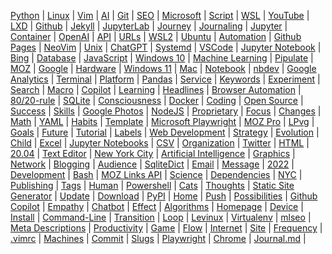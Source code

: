 
[Python](/python/) | [Linux](/linux/) | [Vim](/vim/) | 
[AI](/ai/) | [Git](/git/) | [SEO](/seo/) | 
[Microsoft](/microsoft/) | [Script](/script/) | [WSL](/wsl/) | 
[YouTube](/youtube/) | [LXD](/lxd/) | [Github](/github/) | 
[Jekyll](/jekyll/) | [JupyterLab](/jupyterlab/) | [Journey](/journey/) | 
[Journaling](/journaling/) | [Jupyter](/jupyter/) | [Container](/container/) | 
[OpenAI](/openai/) | [API](/api/) | [URLs](/url/) | 
[WSL2](/wsl2/) | [Ubuntu](/ubuntu/) | [Automation](/automation/) | 
[Github Pages](/github-pages/) | [NeoVim](/neovim/) | [Unix](/unix/) | 
[ChatGPT](/chatgpt/) | [Systemd](/systemd/) | [VSCode](/vscode/) | 
[Jupyter Notebook](/jupyter-notebook/) | [Bing](/bing/) | [Database](/database/) | 
[JavaScript](/javascript/) | [Windows 10](/windows-10/) | [Machine Learning](/machine-learning/) | 
[Pipulate](/pipulate/) | [MOZ](/moz/) | [Google](/google/) | 
[Hardware](/hardware/) | [Windows 11](/windows-11/) | [Mac](/mac/) | 
[Notebook](/notebook/) | [nbdev](/nbdev/) | [Google Analytics](/google-analytics/) | 
[Terminal](/terminal/) | [Platform](/platform/) | [Pandas](/panda/) | 
[Service](/service/) | [Keywords](/keywords/) | [Experiment](/experiment/) | 
[Search](/search/) | [Macro](/macro/) | [Copilot](/copilot/) | 
[Learning](/learning/) | [Headlines](/headline/) | [Browser Automation](/browser-automation/) | 
[80/20-rule](/80-20-rule/) | [SQLite](/sqlite/) | [Consciousness](/consciousness/) | 
[Docker](/docker/) | [Coding](/coding/) | [Open Source](/open-source/) | 
[Success](/success/) | [Skills](/skill/) | [Google Photos](/google-photos/) | 
[NodeJS](/nodejs/) | [Proprietary](/proprietary/) | [Focus](/focus/) | 
[Changes](/change/) | [Math](/math/) | [YAML](/yaml/) | 
[Habits](/habit/) | [Template](/template/) | [Microsoft Playwright](/microsoft-playwright/) | 
[MOZ Pro](/moz-pro/) | [LPvg](/lpvg/) | [Goals](/goal/) | 
[Future](/future/) | [Tutorial](/tutorial/) | [Labels](/label/) | 
[Web Development](/web-development/) | [Strategy](/strategy/) | [Evolution](/evolution/) | 
[Child](/child/) | [Excel](/excel/) | [Jupyter Notebooks](/jupyter-notebooks/) | 
[CSV](/csv/) | [Organization](/organization/) | [Twitter](/twitter/) | 
[HTML](/html/) | [20.04](/20-04/) | [Text Editor](/text-editor/) | 
[New York City](/new-york-city/) | [Artificial Intelligence](/artificial-intelligence/) | [Graphics](/graphic/) | 
[Network](/network/) | [Blogging](/blogging/) | [Audience](/audience/) | 
[SqliteDict](/sqlitedict/) | [Email](/email/) | [Message](/message/) | 
[2022](/2022/) | [Development](/development/) | [Bash](/bash/) | 
[MOZ Links API](/moz-links-api/) | [Science](/science/) | [Dependencies](/dependency/) | 
[NYC](/nyc/) | [Publishing](/publishing/) | [Tags](/tag/) | 
[Human](/human/) | [Powershell](/powershell/) | [Cats](/cat/) | 
[Thoughts](/thought/) | [Static Site Generator](/static-site-generator/) | [Update](/update/) | 
[Download](/download/) | [PyPI](/pypi/) | [Home](/home/) | 
[Push](/push/) | [Possibilities](/possibility/) | [Github Copilot](/github-copilot/) | 
[Empathy](/empathy/) | [Chatbot](/chatbot/) | [Effect](/effect/) | 
[Algorithms](/algorithm/) | [Homepage](/homepage/) | [Device](/device/) | 
[Install](/install/) | [Command-Line](/command-line/) | [Transition](/transition/) | 
[Loop](/loop/) | [Levinux](/levinux/) | [Virtualenv](/virtualenv/) | 
[mlseo](/mlseo/) | [Meta Descriptions](/meta-descriptions/) | [Productivity](/productivity/) | 
[Game](/game/) | [Flow](/flow/) | [Internet](/internet/) | 
[Site](/site/) | [Frequency](/frequency/) | [.vimrc](/vimrc/) | 
[Machines](/machine/) | [Commit](/commit/) | [Slugs](/slug/) | 
[Playwright](/playwright/) | [Chrome](/chrome/) | [Journal.md](/journal-md/) | 